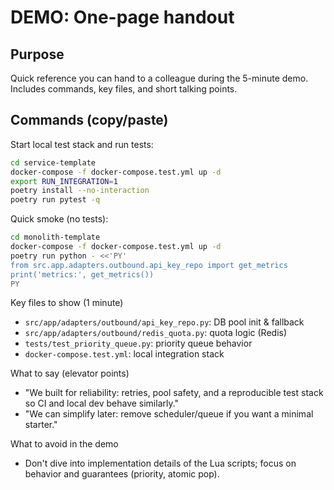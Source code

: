 DEMO: One-page handout
======================

Purpose
-------
Quick reference you can hand to a colleague during the 5-minute demo. Includes commands, key files, and short talking points.

Commands (copy/paste)
---------------------
Start local test stack and run tests:

```bash
cd service-template
docker-compose -f docker-compose.test.yml up -d
export RUN_INTEGRATION=1
poetry install --no-interaction
poetry run pytest -q
```

Quick smoke (no tests):

```bash
cd monolith-template
docker-compose -f docker-compose.test.yml up -d
poetry run python - <<'PY'
from src.app.adapters.outbound.api_key_repo import get_metrics
print('metrics:', get_metrics())
PY
```

Key files to show (1 minute)
- `src/app/adapters/outbound/api_key_repo.py`: DB pool init & fallback
- `src/app/adapters/outbound/redis_quota.py`: quota logic (Redis)
- `tests/test_priority_queue.py`: priority queue behavior
- `docker-compose.test.yml`: local integration stack

What to say (elevator points)
- "We built for reliability: retries, pool safety, and a reproducible test stack so CI and local dev behave similarly."
- "We can simplify later: remove scheduler/queue if you want a minimal starter."

What to avoid in the demo
- Don't dive into implementation details of the Lua scripts; focus on behavior and guarantees (priority, atomic pop).
